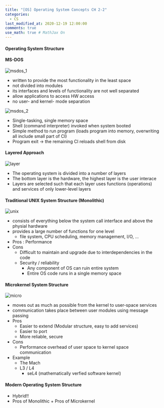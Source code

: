 ```yaml
---
title: "[OS] Operating System Concepts CH 2-2"
categories: 
  - CS
last_modified_at: 2020-12-19 12:00:00
comments: true
use_math: true # MathJax On
---
```


#### Operating System Structure <br>

#### MS-DOS
![msdos_1](https://user-images.githubusercontent.com/62474292/102724529-82c18800-4353-11eb-9ea6-4b32aa865d0c.JPG)
- written to provide the most functionality in the least space
- not divided into modules
- its interfaces and levels of functionality are not well separated
- allow applications to access HW access
- no user- and kernel- mode separation

![msdos_2](https://user-images.githubusercontent.com/62474292/102724528-8228f180-4353-11eb-836b-ed213a5f1772.JPG)
- Single-tasking, single memory space
- Shell (command interpreter) invoked when system booted
- Simple method to run program (loads program into memory, overwriting all include small part of CI)
- Program exit -> the remaining CI reloads shell from disk

#### Layered Approach
![layer](https://user-images.githubusercontent.com/62474292/102725468-4e9d9580-435a-11eb-86c9-6bdb7f953e41.JPG)
- The operating system is divided into a number of layers
- The bottom layer is the hardware, the highest layer is the user interace
- Layers are selected such that each layer uses functions (operations) and services of only lower-level layers

#### Traditional UNIX System Structure (Monolithic)
![unix](https://user-images.githubusercontent.com/62474292/102725997-69720900-435e-11eb-962f-86a04ee20716.JPG)
- consists of everything below the system call interface and above the physial hardware
- provides a large number of functions for one level
  - file system, CPU scheduling, memory management, I/O, ...
- Pros : Performance
- Cons 
  - Difficult to maintain and upgrade due to interdependencies in the code
  - Security / reliability
    - Any component of OS can ruin entire system
    - Entire OS code runs in a single memory space

#### Microkernel System Structure
![micro](https://user-images.githubusercontent.com/62474292/102726154-8e1ab080-435f-11eb-807e-d59eaafe8c2d.JPG)
- moves out as much as possible from the kernel to user-space services
- communication takes place between user modules using message passing
- Pros
  - Easier to extend (Modular structure, easy to add services)
  - Easier to port
  - More reliable, secure
- Cons
  - Performance overhead of user space to kernel space communication
- Example
  - The Mach
  - L3 / L4
    - seL4 (mathematically verfied software kernel)

#### Modern Operating System Structure
- Hybrid!!
- Pros of Monolithic + Pros of Microkernel








 
